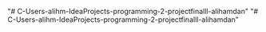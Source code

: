 "# C-Users-alihm-IdeaProjects-programming-2-projectfinalll-alihamdan" 
"# C-Users-alihm-IdeaProjects-programming-2-projectfinalll-alihamdan" 
